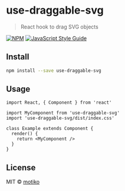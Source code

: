 # use-draggable-svg

> React hook to drag SVG objects

[![NPM](https://img.shields.io/npm/v/use-draggable-svg.svg)](https://www.npmjs.com/package/use-draggable-svg) [![JavaScript Style Guide](https://img.shields.io/badge/code_style-standard-brightgreen.svg)](https://standardjs.com)

## Install

```bash
npm install --save use-draggable-svg
```

## Usage

```tsx
import React, { Component } from 'react'

import MyComponent from 'use-draggable-svg'
import 'use-draggable-svg/dist/index.css'

class Example extends Component {
  render() {
    return <MyComponent />
  }
}
```

## License

MIT © [motiko](https://github.com/motiko)
